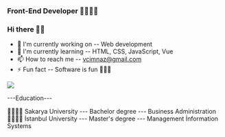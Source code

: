 <h3 style="justify-content:center">Front-End Developer 👩‍💻👩‍💻</h3>
<h3 style="justify-content:center"> Hi there 👋😎 </h3>

- 🔭 I'm currently working on -- Web development
- 🌱 I'm currently learning -- HTML, CSS, JavaScript, Vue
- 📫 How to reach me -- vcimnaz@gmail.com
- ⚡ Fun fact -- Software is fun 🤩🤩🤩


<img src="https://github-readme-stats.vercel.app/api?username=Chiko-V&&show_icons=true&title_color=ffffff&icon_color=bb2acf&text_color=daf7dc&bg_color=151515">

---Education---

🏬💪👩‍🎓  Sakarya University --- Bachelor degree --- Business Administration 
<br>
🏬💪👩‍🎓  İstanbul University --- Master's degree --- Management İnformation Systems

